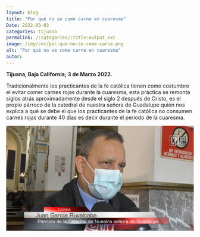 ```yaml
---
layout: blog
title: "Por qué no se come carne en cuaresma"
Date: 2022-03-03
categories: tijuana
permalink: /:categories/:title:output_ext
image: /img/cnr/por-que-no-se-come-carne.png
alt: "Por qué no se come carne en cuaresma"
autor:
---
```


**Tijuana, Baja California; 3 de Marzo 2022.** 

Tradicionalmente los practicantes de la fe católica tienen como costumbre el evitar comer carnes rojas durante la cuaresma, esta práctica se remonta siglos atrás aproximadamente desde el siglo 2 después de Cristo, es el propio párroco de la catedral de nuestra señora de Guadalupe quién nos explica a qué se debe el que los practicantes de la fe católica no consumen carnes rojas durante 40 días es decir durante el período de la cuaresma.

<div id="carouselExampleSlidesOnly" class="carousel slide" data-ride="carousel">
  <div class="carousel-inner">
    <div class="carousel-item active">
       <img class="d-block w-100" src="/img/cnr/por-que-no-se-come-carne.png" loading="lazy"  alt="Por qué no se come carne en cuaresma">
    </div>
  </div>
</div>